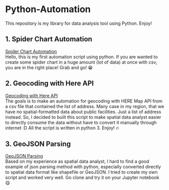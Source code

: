 # Python-Automation
This repository is my library for data analysis tool using Python. Enjoy!


## 1. Spider Chart Automation

<a href="https://github.com/nooglersoon/Python-Automation/blob/main/spider_chart.py"> Spider Chart Automation </a>
<br>
Hello, this is my first automation script using python. If you are wanted to create some spider chart in a huge amount (lot of data) at once with csv, you are in the right place! Grab and go! 😁

## 2. Geocoding with Here API

<a href="https://github.com/nooglersoon/Python-Automation/blob/main/geocoding.py"> Geocoding with Here API </a>
<br>
The goals is to make an automation for geocoding with HERE Map API from a csv file that contained the list of address. Many case in my region, that we have no spatial-formatted data about public facilities. Just a list of address instead. So, I decided to built this script to make spatial data analyst easier to directly consume the data without have to convert it manually through internet :D
All the script is written in python 3. Enjoy! 🔥

## 3. GeoJSON Parsing

<a href="https://github.com/nooglersoon/Python-Automation/blob/main/geojson_parsing.py"> GeoJSON Parsing </a>
<br>
Based on my experience as spatial data analyst, I hard to find a good example of json parsing method with python, especially converted directly to spatial data format like shapefile or GeoJSON. I tried to create my own script and worked very well. Go clone and try it on your Jupyter notebook 😋
